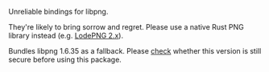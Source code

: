 Unreliable bindings for libpng.

They're likely to bring sorrow and regret. Please use a native Rust PNG library instead (e.g. [LodePNG 2.x](https://crates.io/crates/lodepng)).

Bundles libpng 1.6.35 as a fallback. Please [check](http://www.libpng.org/pub/png/libpng.html) whether this version is still secure before using this package.
